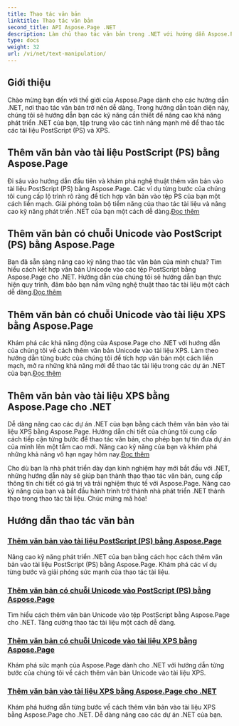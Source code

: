 ```yaml
---
title: Thao tác văn bản
linktitle: Thao tác văn bản
second_title: API Aspose.Page .NET
description: Làm chủ thao tác văn bản trong .NET với hướng dẫn Aspose.Page. Tìm hiểu cách thêm văn bản Unicode vào tài liệu PostScript và XPS. Nâng cao kỹ năng thao tác tài liệu của bạn.
type: docs
weight: 32
url: /vi/net/text-manipulation/
---
```



## Giới thiệu

Chào mừng bạn đến với thế giới của Aspose.Page dành cho các hướng dẫn .NET, nơi thao tác văn bản trở nên dễ dàng. Trong hướng dẫn toàn diện này, chúng tôi sẽ hướng dẫn bạn các kỹ năng cần thiết để nâng cao khả năng phát triển .NET của bạn, tập trung vào các tính năng mạnh mẽ để thao tác các tài liệu PostScript (PS) và XPS.

## Thêm văn bản vào tài liệu PostScript (PS) bằng Aspose.Page

 Đi sâu vào hướng dẫn đầu tiên và khám phá nghệ thuật thêm văn bản vào tài liệu PostScript (PS) bằng Aspose.Page. Các ví dụ từng bước của chúng tôi cung cấp lộ trình rõ ràng để tích hợp văn bản vào tệp PS của bạn một cách liền mạch. Giải phóng toàn bộ tiềm năng của thao tác tài liệu và nâng cao kỹ năng phát triển .NET của bạn một cách dễ dàng.[Đọc thêm](./add-text-to-postscript-ps-document/)

## Thêm văn bản có chuỗi Unicode vào PostScript (PS) bằng Aspose.Page

Bạn đã sẵn sàng nâng cao kỹ năng thao tác văn bản của mình chưa? Tìm hiểu cách kết hợp văn bản Unicode vào các tệp PostScript bằng Aspose.Page cho .NET. Hướng dẫn của chúng tôi sẽ hướng dẫn bạn thực hiện quy trình, đảm bảo bạn nắm vững nghệ thuật thao tác tài liệu một cách dễ dàng.[Đọc thêm](./add-text-with-unicode-string-to-postscript-ps/)

## Thêm văn bản có chuỗi Unicode vào tài liệu XPS bằng Aspose.Page

 Khám phá các khả năng động của Aspose.Page cho .NET với hướng dẫn của chúng tôi về cách thêm văn bản Unicode vào tài liệu XPS. Làm theo hướng dẫn từng bước của chúng tôi để tích hợp văn bản một cách liền mạch, mở ra những khả năng mới để thao tác tài liệu trong các dự án .NET của bạn.[Đọc thêm](./add-text-with-unicode-string-to-xps-document/)

## Thêm văn bản vào tài liệu XPS bằng Aspose.Page cho .NET

 Dễ dàng nâng cao các dự án .NET của bạn bằng cách thêm văn bản vào tài liệu XPS bằng Aspose.Page. Hướng dẫn chi tiết của chúng tôi cung cấp cách tiếp cận từng bước để thao tác văn bản, cho phép bạn tự tin đưa dự án của mình lên một tầm cao mới. Nâng cao kỹ năng của bạn và khám phá những khả năng vô hạn ngay hôm nay.[Đọc thêm](./add-text-to-xps-document/)

Cho dù bạn là nhà phát triển dày dạn kinh nghiệm hay mới bắt đầu với .NET, những hướng dẫn này sẽ giúp bạn thành thạo thao tác văn bản, cung cấp thông tin chi tiết có giá trị và trải nghiệm thực tế với Aspose.Page. Nâng cao kỹ năng của bạn và bắt đầu hành trình trở thành nhà phát triển .NET thành thạo trong thao tác tài liệu. Chúc mừng mã hóa!
## Hướng dẫn thao tác văn bản
### [Thêm văn bản vào tài liệu PostScript (PS) bằng Aspose.Page](./add-text-to-postscript-ps-document/)
Nâng cao kỹ năng phát triển .NET của bạn bằng cách học cách thêm văn bản vào tài liệu PostScript (PS) bằng Aspose.Page. Khám phá các ví dụ từng bước và giải phóng sức mạnh của thao tác tài liệu.
### [Thêm văn bản có chuỗi Unicode vào PostScript (PS) bằng Aspose.Page](./add-text-with-unicode-string-to-postscript-ps/)
Tìm hiểu cách thêm văn bản Unicode vào tệp PostScript bằng Aspose.Page cho .NET. Tăng cường thao tác tài liệu một cách dễ dàng.
### [Thêm văn bản có chuỗi Unicode vào tài liệu XPS bằng Aspose.Page](./add-text-with-unicode-string-to-xps-document/)
Khám phá sức mạnh của Aspose.Page dành cho .NET với hướng dẫn từng bước của chúng tôi về cách thêm văn bản Unicode vào tài liệu XPS.
### [Thêm văn bản vào tài liệu XPS bằng Aspose.Page cho .NET](./add-text-to-xps-document/)
Khám phá hướng dẫn từng bước về cách thêm văn bản vào tài liệu XPS bằng Aspose.Page cho .NET. Dễ dàng nâng cao các dự án .NET của bạn.